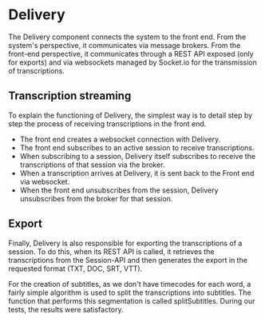 # Delivery

The Delivery component connects the system to the front end.
From the system's perspective, it communicates via message brokers.
From the front-end perspective, it communicates through a REST API exposed (only for exports) and via websockets managed by Socket.io for the transmission of transcriptions.

## Transcription streaming

To explain the functioning of Delivery, the simplest way is to detail step by step the process of receiving transcriptions in the front end.

- The front end creates a websocket connection with Delivery.
- The front end subscribes to an active session to receive transcriptions.
- When subscribing to a session, Delivery itself subscribes to receive the transcriptions of that session via the broker.
- When a transcription arrives at Delivery, it is sent back to the Front end via websocket.
- When the front end unsubscribes from the session, Delivery unsubscribes from the broker for that session.


## Export

Finally, Delivery is also responsible for exporting the transcriptions of a session. To do this, when its REST API is called, it retrieves the transcriptions from the Session-API and then generates the export in the requested format (TXT, DOC, SRT, VTT).

For the creation of subtitles, as we don't have timecodes for each word, a fairly simple algorithm is used to split the transcriptions into subtitles. The function that performs this segmentation is called splitSubtitles. During our tests, the results were satisfactory.
